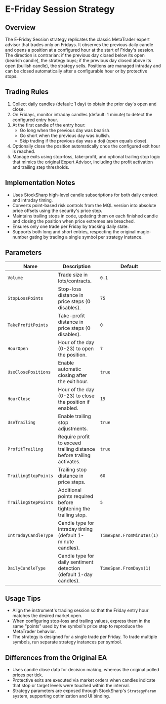 # E-Friday Session Strategy

## Overview
The E-Friday Session strategy replicates the classic MetaTrader expert advisor that trades only on Fridays. It observes the previous daily candle and opens a position at a configured hour at the start of Friday's session. The direction is contrarian: if the previous day closed below its open (bearish candle), the strategy buys; if the previous day closed above its open (bullish candle), the strategy sells. Positions are managed intraday and can be closed automatically after a configurable hour or by protective stops.

## Trading Rules
1. Collect daily candles (default: 1 day) to obtain the prior day's open and close.
2. On Fridays, monitor intraday candles (default: 1 minute) to detect the configured entry hour.
3. At the first candle of the entry hour:
   - Go long when the previous day was bearish.
   - Go short when the previous day was bullish.
   - Skip trading if the previous day was a doji (open equals close).
4. Optionally close the position automatically once the configured exit hour is reached.
5. Manage exits using stop-loss, take-profit, and optional trailing stop logic that mimics the original Expert Advisor, including the profit activation and trailing step thresholds.

## Implementation Notes
- Uses StockSharp high-level candle subscriptions for both daily context and intraday timing.
- Converts point-based risk controls from the MQL version into absolute price offsets using the security's price step.
- Maintains trailing stops in code, updating them on each finished candle and closing the position when price extremes are breached.
- Ensures only one trade per Friday by tracking daily state.
- Supports both long and short entries, respecting the original magic-number gating by trading a single symbol per strategy instance.

## Parameters
| Name | Description | Default |
| --- | --- | --- |
| `Volume` | Trade size in lots/contracts. | `0.1` |
| `StopLossPoints` | Stop-loss distance in price steps (0 disables). | `75` |
| `TakeProfitPoints` | Take-profit distance in price steps (0 disables). | `0` |
| `HourOpen` | Hour of the day (0-23) to open the position. | `7` |
| `UseClosePositions` | Enable automatic closing after the exit hour. | `true` |
| `HourClose` | Hour of the day (0-23) to close the position if enabled. | `19` |
| `UseTrailing` | Enable trailing stop adjustments. | `true` |
| `ProfitTrailing` | Require profit to exceed trailing distance before trailing activates. | `true` |
| `TrailingStopPoints` | Trailing stop distance in price steps. | `60` |
| `TrailingStepPoints` | Additional points required before tightening the trailing stop. | `5` |
| `IntradayCandleType` | Candle type for intraday timing (default 1-minute candles). | `TimeSpan.FromMinutes(1)` |
| `DailyCandleType` | Candle type for daily sentiment detection (default 1-day candles). | `TimeSpan.FromDays(1)` |

## Usage Tips
- Align the instrument's trading session so that the Friday entry hour matches the desired market open.
- When configuring stop-loss and trailing values, express them in the same "points" used by the symbol's price step to reproduce the MetaTrader behavior.
- The strategy is designed for a single trade per Friday. To trade multiple symbols, run separate strategy instances per symbol.

## Differences from the Original EA
- Uses candle close data for decision making, whereas the original polled prices per tick.
- Protective exits are executed via market orders when candles indicate that stop or target levels were touched within the interval.
- Strategy parameters are exposed through StockSharp's `StrategyParam` system, supporting optimization and UI binding.
